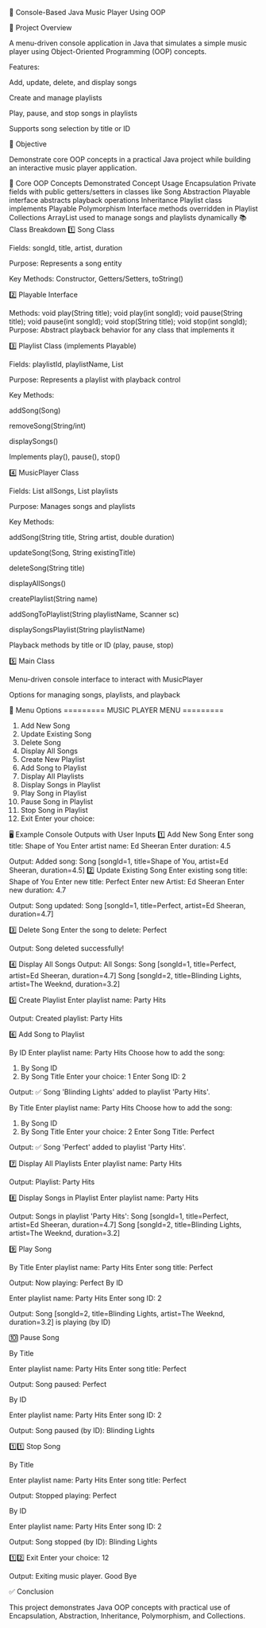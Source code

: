 🎵 Console-Based Java Music Player Using OOP

🚀 Project Overview

A menu-driven console application in Java that simulates a simple music player using Object-Oriented Programming (OOP) concepts.

Features:

Add, update, delete, and display songs

Create and manage playlists

Play, pause, and stop songs in playlists

Supports song selection by title or ID

🎯 Objective

Demonstrate core OOP concepts in a practical Java project while building an interactive music player application.

🧩 Core OOP Concepts Demonstrated
Concept	Usage
Encapsulation	Private fields with public getters/setters in classes like Song
Abstraction	Playable interface abstracts playback operations
Inheritance	Playlist class implements Playable
Polymorphism	Interface methods overridden in Playlist
Collections	ArrayList used to manage songs and playlists dynamically
📚 Class Breakdown
1️⃣ Song Class

Fields: songId, title, artist, duration

Purpose: Represents a song entity

Key Methods: Constructor, Getters/Setters, toString()

2️⃣ Playable Interface

Methods:
void play(String title);
void play(int songId);
void pause(String title);
void pause(int songId);
void stop(String title);
void stop(int songId);
Purpose: Abstract playback behavior for any class that implements it

3️⃣ Playlist Class (implements Playable)

Fields: playlistId, playlistName, List<Song>

Purpose: Represents a playlist with playback control

Key Methods:

addSong(Song)

removeSong(String/int)

displaySongs()

Implements play(), pause(), stop()

4️⃣ MusicPlayer Class

Fields: List<Song> allSongs, List<Playlist> playlists

Purpose: Manages songs and playlists

Key Methods:

addSong(String title, String artist, double duration)

updateSong(Song, String existingTitle)

deleteSong(String title)

displayAllSongs()

createPlaylist(String name)

addSongToPlaylist(String playlistName, Scanner sc)

displaySongsPlaylist(String playlistName)

Playback methods by title or ID (play, pause, stop)

5️⃣ Main Class

Menu-driven console interface to interact with MusicPlayer

Options for managing songs, playlists, and playback

📜 Menu Options
========= MUSIC PLAYER MENU =========
1. Add New Song
2. Update Existing Song
3. Delete Song
4. Display All Songs
5. Create New Playlist
6. Add Song to Playlist
7. Display All Playlists
8. Display Songs in Playlist
9. Play Song in Playlist
10. Pause Song in Playlist
11. Stop Song in Playlist
12. Exit
Enter your choice:

🖥️ Example Console Outputs with User Inputs
1️⃣ Add New Song
Enter song title: Shape of You
Enter artist name: Ed Sheeran
Enter duration: 4.5

Output:
Added song: Song [songId=1, title=Shape of You, artist=Ed Sheeran, duration=4.5]
2️⃣ Update Existing Song
Enter existing song title: Shape of You
Enter new title: Perfect
Enter new Artist: Ed Sheeran
Enter new duration: 4.7

Output:
Song updated: Song [songId=1, title=Perfect, artist=Ed Sheeran, duration=4.7]

3️⃣ Delete Song
Enter the song to delete: Perfect

Output:
Song deleted successfully!

4️⃣ Display All Songs
Output:
All Songs:
Song [songId=1, title=Perfect, artist=Ed Sheeran, duration=4.7]
Song [songId=2, title=Blinding Lights, artist=The Weeknd, duration=3.2]

5️⃣ Create Playlist
Enter playlist name: Party Hits

Output:
Created playlist: Party Hits

6️⃣ Add Song to Playlist

By ID
Enter playlist name: Party Hits
Choose how to add the song:
1. By Song ID
2. By Song Title
Enter your choice: 1
Enter Song ID: 2

Output:
✅ Song 'Blinding Lights' added to playlist 'Party Hits'.

By Title
Enter playlist name: Party Hits
Choose how to add the song:
1. By Song ID
2. By Song Title
Enter your choice: 2
Enter Song Title: Perfect

Output:
✅ Song 'Perfect' added to playlist 'Party Hits'.

7️⃣ Display All Playlists
Enter playlist name: Party Hits

Output:
Playlist: Party Hits

8️⃣ Display Songs in Playlist
Enter playlist name: Party Hits

Output:
Songs in playlist 'Party Hits':
Song [songId=1, title=Perfect, artist=Ed Sheeran, duration=4.7]
Song [songId=2, title=Blinding Lights, artist=The Weeknd, duration=3.2]

9️⃣ Play Song

By Title
Enter playlist name: Party Hits
Enter song title: Perfect

Output:
Now playing: Perfect
By ID

Enter playlist name: Party Hits
Enter song ID: 2

Output:
Song [songId=2, title=Blinding Lights, artist=The Weeknd, duration=3.2] is playing (by ID)

🔟 Pause Song

By Title

Enter playlist name: Party Hits
Enter song title: Perfect

Output:
Song paused: Perfect


By ID

Enter playlist name: Party Hits
Enter song ID: 2

Output:
Song paused (by ID): Blinding Lights

1️⃣1️⃣ Stop Song

By Title

Enter playlist name: Party Hits
Enter song title: Perfect

Output:
Stopped playing: Perfect


By ID

Enter playlist name: Party Hits
Enter song ID: 2

Output:
Song stopped (by ID): Blinding Lights

1️⃣2️⃣ Exit
Enter your choice: 12

Output:
Exiting music player.
Good Bye

✅ Conclusion

This project demonstrates Java OOP concepts with practical use of Encapsulation, Abstraction, Inheritance, Polymorphism, and Collections.
